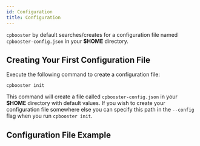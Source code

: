 ```yaml
---
id: Configuration
title: Configuration
---
```


`cpbooster` by default searches/creates for a configuration file named `cpbooster-config.json` in your **$HOME** directory.

## Creating Your First Configuration File

Execute the following command to create a configuration file:

```shell
cpbooster init
```

This command will create a file called `cpbooster-config.json` in your **$HOME** directory with default values.
If you wish to create your configuration file somewhere else you can specify this path in the `--config` flag when you run `cpbooster init`.

## Configuration File Example

```json

```
